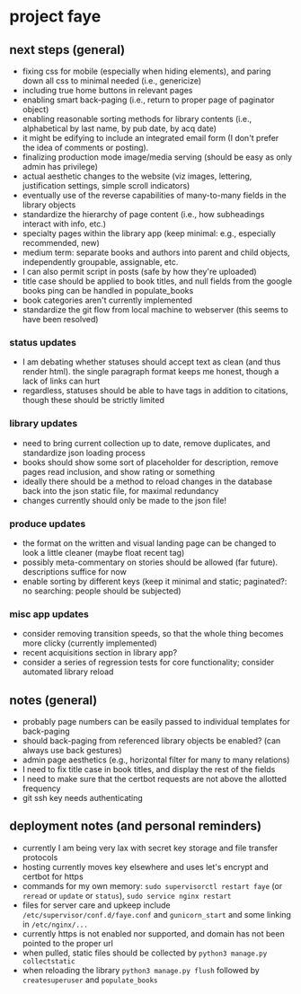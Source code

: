 # project faye

## next steps (general)
- fixing css for mobile (especially when hiding elements), and paring down all css to minimal needed (i.e., genericize)
- including true home buttons in relevant pages
- enabling smart back-paging (i.e., return to proper page of paginator object)
- enabling reasonable sorting methods for library contents (i.e., alphabetical by last name, by pub date, by acq date)
- it might be edifying to include an integrated email form (I don't prefer the idea of comments or posting).
- finalizing production mode image/media serving (should be easy as only admin has privilege)
- actual aesthetic changes to the website (viz images, lettering, justification settings, simple scroll indicators)
- eventually use of the reverse capabilities of many-to-many fields in the library objects
- standardize the hierarchy of page content (i.e., how subheadings interact with info, etc.)
- specialty pages within the library app (keep minimal: e.g., especially recommended, new)
- medium term: separate books and authors into parent and child objects, independently groupable, assignable, etc.
- I can also permit script in posts (safe by how they're uploaded)
- title case should be applied to book titles, and null fields from the google books ping can be handled in populate_books
- book categories aren't currently implemented
- standardize the git flow from local machine to webserver (this seems to have been resolved)

### status updates
- I am debating whether statuses should accept text as clean (and thus render html). the single paragraph format keeps me honest, though a lack of links can hurt
- regardless, statuses should be able to have tags in addition to citations, though these should be strictly limited

### library updates
- need to bring current collection up to date, remove duplicates, and standardize json loading process
- books should show some sort of placeholder for description, remove pages read inclusion, and show rating or something
- ideally there should be a method to reload changes in the database back into the json static file, for maximal redundancy
- changes currently should only be made to the json file!

### produce updates
- the format on the written and visual landing page can be changed to look a little cleaner (maybe float recent tag)
- possibly meta-commentary on stories should be allowed (far future). descriptions suffice for now
- enable sorting by different keys (keep it minimal and static; paginated?: no searching: people should be subjected)

### misc app updates
- consider removing transition speeds, so that the whole thing becomes more clicky (currently implemented)
- recent acquisitions section in library app?
- consider a series of regression tests for core functionality; consider automated library reload

## notes (general)
- probably page numbers can be easily passed to individual templates for back-paging
- should back-paging from referenced library objects be enabled? (can always use back gestures)
- admin page aesthetics (e.g., horizontal filter for many to many relations)
- I need to fix title case in book titles, and display the rest of the fields
- I need to make sure that the certbot requests are not above the allotted frequency
- git ssh key needs authenticating

## deployment notes (and personal reminders)
- currently I am being very lax with secret key storage and file transfer protocols
- hosting currently moves key elsewhere and uses let's encrypt and certbot for https
- commands for my own memory: `sudo supervisorctl restart faye` (or `reread` or `update` or `status`), `sudo service nginx restart`
- files for server care and upkeep include `/etc/supervisor/conf.d/faye.conf` and `gunicorn_start` and some linking in `/etc/nginx/...`
- currently https is not enabled nor supported, and domain has not been pointed to the proper url
- when pulled, static files should be collected by `python3 manage.py collectstatic`
- when reloading the library `python3 manage.py flush` followed by `createsuperuser` and `populate_books`
